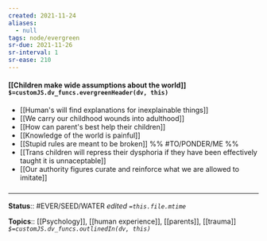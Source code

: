 ```yaml
---
created: 2021-11-24 
aliases:
  - null
tags: node/evergreen
sr-due: 2021-11-26
sr-interval: 1
sr-ease: 210
---
```


#### [[Children make wide assumptions about the world]] `$=customJS.dv_funcs.evergreenHeader(dv, this)`

- [[Human's will find explanations for inexplainable things]]
- [[We carry our childhood wounds into adulthood]]
- [[How can parent's best help their children]]
- [[Knowledge of the world is painful]]
- [[Stupid rules are meant to be broken]]  %% #TO/PONDER/ME  %%
- [[Trans children will repress their dysphoria if they have been effectively taught it is unnaceptable]]
- [[Our authority figures curate and reinforce what we are allowed to imitate]]

### <hr class="footnote"/>

**Status**:: #EVER/SEED/WATER 
*edited `=this.file.mtime`*

**Topics**:: [[Psychology]], [[human experience]], [[parents]], [[trauma]]
*`$=customJS.dv_funcs.outlinedIn(dv, this)`*
